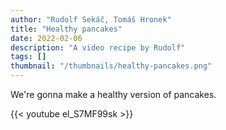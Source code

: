 ```yaml
---
author: "Rudolf Sekáč, Tomáš Hronek"
title: "Healthy pancakes"
date: 2022-02-06
description: "A video recipe by Rudolf"
tags: []
thumbnail: "/thumbnails/healthy-pancakes.png"
---
```

We're gonna make a healthy version of pancakes.

{{< youtube el_S7MF99sk >}}
